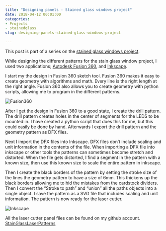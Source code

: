 ```yaml
---
title: "Designing panels - Stained glass windows project"
date: 2018-04-12 00:01:00
categories:
- Projects
- stainedglass
slug: designing-panels-stained-glass-windows-project

---
```


This post is part of a series on the [stained glass windows project](/projects/2018-stained-glass-window). 

While designing the different patterns for the stain glass window project, I used two applications; [Autodesk Fusion 360](https://www.autodesk.com/products/fusion-360/overview), and [Inkscape](https://inkscape.org/en/).

I start my the design in Fusion 360 sketch tool. Fusion 360 makes it easy to create geometry with algorithms and math. Every line is the right length at the right angle. Fusion 360 also allows you to create geometry with python scripts, allowing me to program in the different patterns. 

<img src="/public/uploads/stainglasswindow_Fusion360.png" alt="Fusion360"/>

After I get the design in Fusion 360 to a good state, I create the drill pattern. The drill pattern creates holes in the center of segments for the LEDS to be mounted in. I have created a python script that does this for me, but this could easily be done by hand. Afterwards I export the drill pattern and the geometry pattern as DFX files. 

Next I import the DFX files into Inkscape. DFX files don’t include scaling and unit information in the contents of the file. When importing a DFX file into inkscape or other tools the patterns can sometimes become stretch and distorted. When the file gets distorted, I find a segment in the pattern with a known size, then use this known size to scale the entire pattern in inkscape. 

Then I create the black borders of the pattern by setting the stroke size of the lines the geometry pattern to have a size of 6mm. This thickens up the black borders allowing me to hid the mistakes from the cardstock dividers. Then I convert the “Stroke to path” and “union” all the paths objects into a single object. I save the pattern as a SVG file that includes scaling and unit information. The pattern is now ready for the laser cutter. 

<img src="/public/uploads/stainglasswindow_Inkscape.png" alt="Inkscape"/>

All the laser cutter panel files can be found on my github account. [StainGlassLaserPatterns](https://github.com/funvill/StainGlassLaserPatterns)

